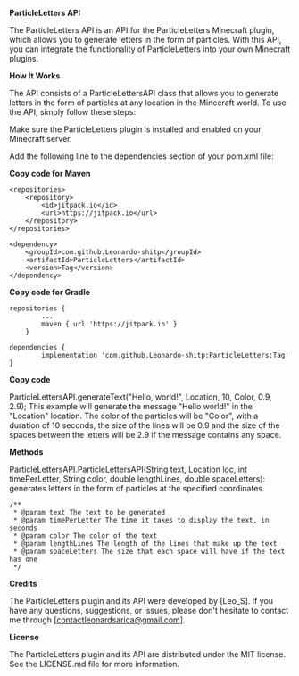 **ParticleLetters API**

The ParticleLetters API is an API for the ParticleLetters Minecraft plugin, which allows you to generate letters in the form of particles. With this API, you can integrate the functionality of ParticleLetters into your own Minecraft plugins.

**How It Works**

The API consists of a ParticleLettersAPI class that allows you to generate letters in the form of particles at any location in the Minecraft world. To use the API, simply follow these steps:

Make sure the ParticleLetters plugin is installed and enabled on your Minecraft server.

Add the following line to the dependencies section of your pom.xml file:

**Copy code for Maven**

	<repositories>
		<repository>
		    <id>jitpack.io</id>
		    <url>https://jitpack.io</url>
		</repository>
	</repositories>
  
	<dependency>
	    <groupId>com.github.Leonardo-shitp</groupId>
	    <artifactId>ParticleLetters</artifactId>
	    <version>Tag</version>
	</dependency>
  
**Copy code for Gradle**

  	repositories {
			...
			maven { url 'https://jitpack.io' }
		}
  
  	dependencies {
	        implementation 'com.github.Leonardo-shitp:ParticleLetters:Tag'
	}

**Copy code**

ParticleLettersAPI.generateText("Hello, world!", Location, 10, Color, 0.9, 2.9);
This example will generate the message "Hello world!" in the "Location" location. The color of the particles will be "Color", with a duration of 10 seconds, the size of the lines will be 0.9 and the size of the spaces between the letters will be 2.9 if the message contains any space.

**Methods**

ParticleLettersAPI.ParticleLettersAPI(String text, Location loc, int timePerLetter, String color, double lengthLines, double spaceLetters): generates letters in the form of particles at the specified coordinates.

    /**
     * @param text The text to be generated
     * @param timePerLetter The time it takes to display the text, in seconds
     * @param color The color of the text
     * @param lengthLines The length of the lines that make up the text
     * @param spaceLetters The size that each space will have if the text has one
     */
     
**Credits**

The ParticleLetters plugin and its API were developed by [Leo_S]. If you have any questions, suggestions, or issues, please don't hesitate to contact me through [contactleonardsarica@gmail.com].

**License**

The ParticleLetters plugin and its API are distributed under the MIT license. See the LICENSE.md file for more information.
